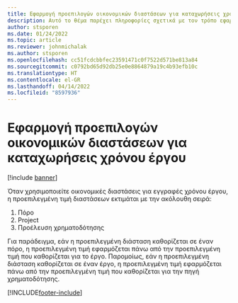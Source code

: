```yaml
---
title: Εφαρμογή προεπιλογών οικονομικών διαστάσεων για καταχωρήσεις χρόνου έργου
description: Αυτό το θέμα παρέχει πληροφορίες σχετικά με τον τρόπο εφαρμογής προεπιλογών οικονομικών διαστάσεων σε χρονικές καταχωρήσεις.
author: stsporen
ms.date: 01/24/2022
ms.topic: article
ms.reviewer: johnmichalak
ms.author: stsporen
ms.openlocfilehash: cc51fcdcbbfec23591471c0f7522d571be813a84
ms.sourcegitcommit: c0792bd65d92db25e0e8864879a19c4b93efb10c
ms.translationtype: HT
ms.contentlocale: el-GR
ms.lasthandoff: 04/14/2022
ms.locfileid: "8597936"
---
```

# <a name="defaulting-financial-dimensions-for-project-time-entries"></a>Εφαρμογή προεπιλογών οικονομικών διαστάσεων για καταχωρήσεις χρόνου έργου

[!include [banner](../includes/banner.md)]

Όταν χρησιμοποιείτε οικονομικές διαστάσεις για εγγραφές χρόνου έργου, η προεπιλεγμένη τιμή διαστάσεων εκτιμάται με την ακόλουθη σειρά:

1. Πόρο
2. Project
3. Προέλευση χρηματοδότησης

Για παράδειγμα, εάν η προεπιλεγμένη διάσταση καθορίζεται σε έναν πόρο, η προεπιλεγμένη τιμή εφαρμόζεται πάνω από την προεπιλεγμένη τιμή που καθορίζεται για το έργο. Παρομοίως, εάν η προεπιλεγμένη διάσταση καθορίζεται σε έναν έργο, η προεπιλεγμένη τιμή εφαρμόζεται πάνω από την προεπιλεγμένη τιμή που καθορίζεται για την πηγή χρηματοδότησης.

[!INCLUDE[footer-include](../includes/footer-banner.md)]
